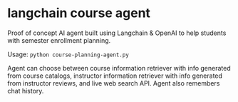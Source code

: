 # langchain course agent

Proof of concept AI agent built using Langchain & OpenAI to help students with semester enrollment planning.

Usage: `python course-planning-agent.py`

Agent can choose between course information retriever with info generated from course catalogs, instructor information retriever with info generated from instructor reviews, and live web search API.  Agent also remembers chat history.  
